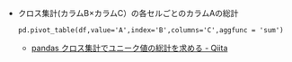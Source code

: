 * クロス集計(カラムB×カラムC）の各セルごとのカラムAの総計
   ```
   pd.pivot_table(df,value='A',index='B',columns='C',aggfunc = 'sum')
   ```

   * [pandas クロス集計でユニーク値の総計を求める - Qiita](https://qiita.com/ytakeda/items/2b327a97613aaed8ea65)
